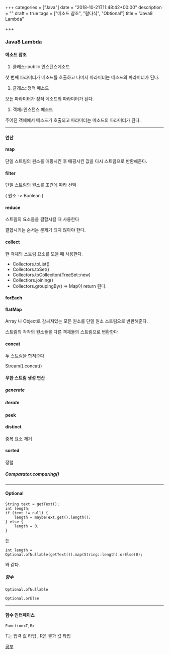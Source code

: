 +++
categories = ["Java"]
date = "2018-10-21T11:48:42+00:00"
description = ""
draft = true
tags = ["메소드 참조", "람다식", "Obtional"]
title = "Java8 Lambda"

+++
### Java8 Lambda

#### 메소드 참조

1. 클래스::public 인스턴스메소드

첫 번째 파라미터가 메소드를 호출하고 나머지 파라미터는 메소드의 파라미터가 된다.

1. 클래스::정적 메소드

모든 파라미터가 정적 메소드의 파라미터가 된다.

1. 객체::인스턴스 메소드

주어진 객체에서 메소드가 호출되고 파라미터는 메소드의 파라미터가 된다.

***

#### 연산

#### map

단일 스트림의 원소를 매핑시킨 후 매핑시킨 값을 다시 스트림으로 반환해준다.

#### filter

단일 스트림의 원소를 조건에 따라 선택

( 원소 -> Boolean )

#### reduce

스트림의 요소들을 결합시킬 때 사용한다

결합시키는 순서는 문제가 되지 않아야 한다.

#### collect

한 객체의 스트림 요소를 모을 때 사용한다.

* Collectors.toList()
* Collectors.toSet()
* Collectors.toColleciton(TreeSet::new)
* Collectiors.joining()
* Collectors.groupingBy() => Map이 return 된다.

#### forEach

#### flatMap

Array 나 Object로 감싸져있는 모든 원소를 단일 원소 스트림으로 반환해준다.

스트림의 각각의 원소들을 다른 객체들의 스트림으로 변환한다

#### concat

두 스트림을 합쳐준다

Stream().concat()

#### 무한 스트림 생성 연산

##### generate

##### iterate

#### peek

#### distinct

중복 요소 제거

#### sorted

정렬

##### Comparator.comparing()

***

#### Optional

    String text = getText();
    int length;
    if (text != null) {
    	length = maybeText.get().length();
    } else {
    	length = 0;
    }

는

    int length = Optional.ofNullable(getText()).map(String::length).orElse(0);

와 같다.

##### 함수

`Optional.ofNullable`

`Optional.orElse`

***

#### 함수 인터페이스

`Function<T,R>`

T는 입력 값 타입 , R은 결과 값 타입

[공부](https://blog.jooq.org/2015/02/05/top-10-easy-performance-optimisations-in-java/)